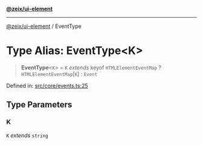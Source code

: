 [**@zeix/ui-element**](../README.md)

***

[@zeix/ui-element](../globals.md) / EventType

# Type Alias: EventType\<K\>

> **EventType**\<`K`\> = `K` *extends* keyof `HTMLElementEventMap` ? `HTMLElementEventMap`\[`K`\] : `Event`

Defined in: [src/core/events.ts:25](https://github.com/zeixcom/ui-element/blob/7f61dd194cb59e759b06e6a58eadf265a006deb5/src/core/events.ts#L25)

## Type Parameters

### K

`K` *extends* `string`
